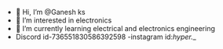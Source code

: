 - 👋 Hi, I’m @Ganesh ks
- 👀 I’m interested in electronics
- 🌱 I’m currently learning electrical and electronics engineering
- Discord id-736551830586392598
-instagram id:_hyper.__
<!---
Ganesh-ks123/Ganesh-ks123 is a ✨ special ✨ repository because its `README.md` (this file) appears on your GitHub profile.
You can click the Preview link to take a look at your changes.
--->
